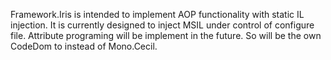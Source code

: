 Framework.Iris is intended to implement AOP functionality with static IL injection.
It is currently designed to inject MSIL under control of configure file.
Attribute programing will be implement in the future.
So will be the own CodeDom to instead of Mono.Cecil.
